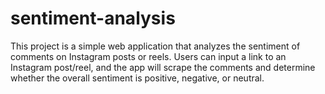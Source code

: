 # sentiment-analysis
This project is a simple web application that analyzes the sentiment of comments on Instagram posts or reels. Users can input a link to an Instagram post/reel, and the app will scrape the comments and determine whether the overall sentiment is positive, negative, or neutral.

